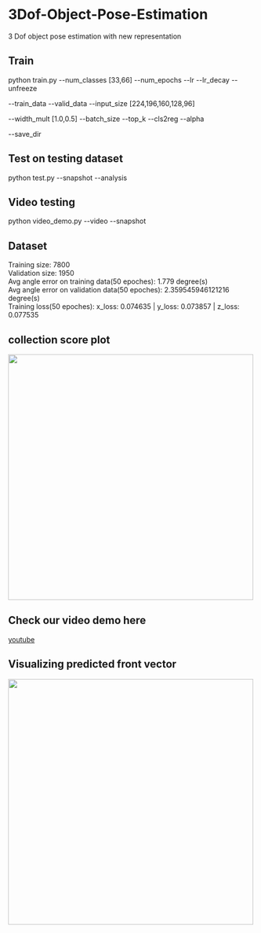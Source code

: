 # 3Dof-Object-Pose-Estimation
3 Dof object pose estimation with new representation

## Train

python train.py  --num_classes [33,66] --num_epochs --lr --lr_decay --unfreeze 

--train_data --valid_data --input_size [224,196,160,128,96] 

--width_mult [1.0,0.5] --batch_size --top_k --cls2reg --alpha

--save_dir

## Test on testing dataset

python test.py --snapshot --analysis

## Video testing

python video_demo.py --video --snapshot

## Dataset
Training size: 7800 <br>
Validation size: 1950<br>
Avg angle error on training data(50 epoches): 1.779 degree(s)<br>
Avg angle error on validation data(50 epoches): 2.359545946121216 degree(s)<br>
Training loss(50 epoches): x_loss: 0.074635 | y_loss: 0.073857 | z_loss: 0.077535<br>

## collection score plot
<img src="https://github.com/chuzcjoe/3Dof-Object-Pose-Estimation/raw/master/collect_score.png" width="500">


## Check our video demo here

[youtube](https://www.youtube.com/watch?v=Gxo8jXZ0b2Q)

## Visualizing predicted front vector
<img src="https://github.com/chuzcjoe/3Dof-Object-Pose-Estimation/raw/master/test.jpg" width="500">

